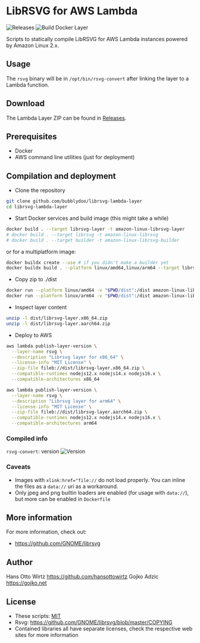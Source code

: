 # LibRSVG for AWS Lambda

![Releases](https://img.shields.io/github/v/release/bubblydoo/librsvg-lambda-layer.svg)
![Build Docker Layer](https://github.com/bubblydoo/librsvg-lambda-layer/workflows/Build%20Docker%20Layer/badge.svg)

Scripts to statically compile LibRSVG for AWS Lambda instances powered by Amazon Linux 2.x.

## Usage

The `rsvg` binary will be in `/opt/bin/rsvg-convert` after linking the layer to a Lambda function.

## Download

The Lambda Layer ZIP can be found in [Releases](https://github.com/bubblydoo/librsvg-lambda-layer/releases).

## Prerequisites

* Docker
* AWS command line utilities (just for deployment)

## Compilation and deployment

* Clone the repository
```bash
git clone github.com/bubblydoo/librsvg-lambda-layer
cd librsvg-lambda-layer
```

* Start Docker services and build image (this might take a while)
```bash
docker build . --target librsvg-layer -t amazon-linux-librsvg-layer
# docker build . --target librsvg -t amazon-linux-librsvg
# docker build . --target builder -t amazon-linux-librsvg-builder
```

or for a multiplatform image:

```bash
docker buildx create --use # if you didn't make a builder yet
docker buildx build . --platform linux/amd64,linux/arm64 --target librsvg-layer -t amazon-linux-librsvg-layer
```

* Copy zip to ./dist
```bash
docker run --platform linux/amd64 -v "$PWD/dist":/dist amazon-linux-librsvg-layer
docker run --platform linux/arm64 -v "$PWD/dist":/dist amazon-linux-librsvg-layer
```

* Inspect layer content
```bash
unzip -l dist/librsvg-layer.x86_64.zip
unzip -l dist/librsvg-layer.aarch64.zip
```

* Deploy to AWS
```bash
aws lambda publish-layer-version \
  --layer-name rsvg \
  --description "Librsvg layer for x86_64" \
  --license-info "MIT License" \
  --zip-file fileb://dist/librsvg-layer.x86_64.zip \
  --compatible-runtimes nodejs12.x nodejs14.x nodejs16.x \
  --compatible-architectures x86_64

aws lambda publish-layer-version \
  --layer-name rsvg \
  --description "Librsvg layer for arm64" \
  --license-info "MIT License" \
  --zip-file fileb://dist/librsvg-layer.aarch64.zip \
  --compatible-runtimes nodejs12.x nodejs14.x nodejs16.x \
  --compatible-architectures arm64
```

### Compiled info

`rsvg-convert`: version ![Version](https://img.shields.io/github/v/release/bubblydoo/librsvg-lambda-layer.svg?style=flat&label=)

### Caveats

* Images with `xlink:href="file://` do not load properly. You can inline the files as a `data://` uri as a workaround.
* Only jpeg and png builtin loaders are enabled (for usage with `data://`), but more can be enabled in `Dockerfile`

## More information

For more information, check out:

* https://github.com/GNOME/librsvg

## Author

Hans Otto Wirtz <https://github.com/hansottowirtz>
Gojko Adzic <https://gojko.net>

## License

* These scripts: [MIT](https://opensource.org/licenses/MIT)
* Rsvg: <https://github.com/GNOME/librsvg/blob/master/COPYING>
* Contained libraries all have separate licenses, check the respective web sites for more information
